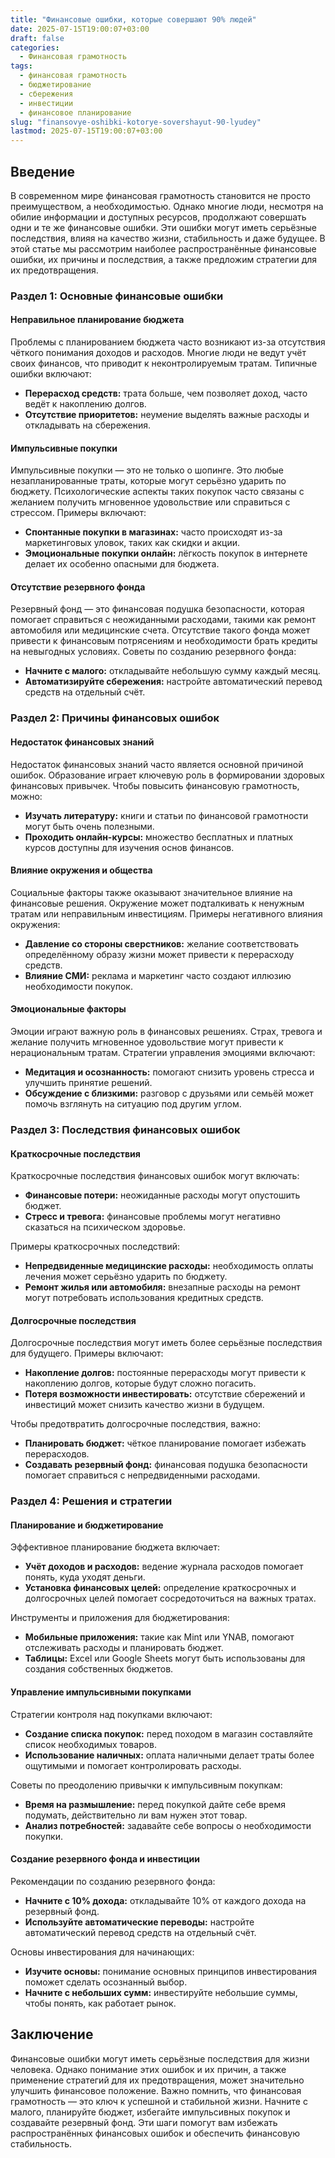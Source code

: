 ```yaml
---
title: "Финансовые ошибки, которые совершают 90% людей"
date: 2025-07-15T19:00:07+03:00
draft: false
categories:
  - Финансовая грамотность
tags:
  - финансовая грамотность
  - бюджетирование
  - сбережения
  - инвестиции
  - финансовое планирование
slug: "finansovye-oshibki-kotorye-sovershayut-90-lyudey"
lastmod: 2025-07-15T19:00:07+03:00
---
```


## Введение

В современном мире финансовая грамотность становится не просто преимуществом, а необходимостью. Однако многие люди, несмотря на обилие информации и доступных ресурсов, продолжают совершать одни и те же финансовые ошибки. Эти ошибки могут иметь серьёзные последствия, влияя на качество жизни, стабильность и даже будущее. В этой статье мы рассмотрим наиболее распространённые финансовые ошибки, их причины и последствия, а также предложим стратегии для их предотвращения.

### Раздел 1: Основные финансовые ошибки

#### Неправильное планирование бюджета

Проблемы с планированием бюджета часто возникают из-за отсутствия чёткого понимания доходов и расходов. Многие люди не ведут учёт своих финансов, что приводит к неконтролируемым тратам. Типичные ошибки включают:

- **Перерасход средств:** трата больше, чем позволяет доход, часто ведёт к накоплению долгов.
- **Отсутствие приоритетов:** неумение выделять важные расходы и откладывать на сбережения.

#### Импульсивные покупки

Импульсивные покупки — это не только о шопинге. Это любые незапланированные траты, которые могут серьёзно ударить по бюджету. Психологические аспекты таких покупок часто связаны с желанием получить мгновенное удовольствие или справиться с стрессом. Примеры включают:

- **Спонтанные покупки в магазинах:** часто происходят из-за маркетинговых уловок, таких как скидки и акции.
- **Эмоциональные покупки онлайн:** лёгкость покупок в интернете делает их особенно опасными для бюджета.

#### Отсутствие резервного фонда

Резервный фонд — это финансовая подушка безопасности, которая помогает справиться с неожиданными расходами, такими как ремонт автомобиля или медицинские счета. Отсутствие такого фонда может привести к финансовым потрясениям и необходимости брать кредиты на невыгодных условиях. Советы по созданию резервного фонда:

- **Начните с малого:** откладывайте небольшую сумму каждый месяц.
- **Автоматизируйте сбережения:** настройте автоматический перевод средств на отдельный счёт.

### Раздел 2: Причины финансовых ошибок

#### Недостаток финансовых знаний

Недостаток финансовых знаний часто является основной причиной ошибок. Образование играет ключевую роль в формировании здоровых финансовых привычек. Чтобы повысить финансовую грамотность, можно:

- **Изучать литературу:** книги и статьи по финансовой грамотности могут быть очень полезными.
- **Проходить онлайн-курсы:** множество бесплатных и платных курсов доступны для изучения основ финансов.

#### Влияние окружения и общества

Социальные факторы также оказывают значительное влияние на финансовые решения. Окружение может подталкивать к ненужным тратам или неправильным инвестициям. Примеры негативного влияния окружения:

- **Давление со стороны сверстников:** желание соответствовать определённому образу жизни может привести к перерасходу средств.
- **Влияние СМИ:** реклама и маркетинг часто создают иллюзию необходимости покупок.

#### Эмоциональные факторы

Эмоции играют важную роль в финансовых решениях. Страх, тревога и желание получить мгновенное удовольствие могут привести к нерациональным тратам. Стратегии управления эмоциями включают:

- **Медитация и осознанность:** помогают снизить уровень стресса и улучшить принятие решений.
- **Обсуждение с близкими:** разговор с друзьями или семьёй может помочь взглянуть на ситуацию под другим углом.

### Раздел 3: Последствия финансовых ошибок

#### Краткосрочные последствия

Краткосрочные последствия финансовых ошибок могут включать:

- **Финансовые потери:** неожиданные расходы могут опустошить бюджет.
- **Стресс и тревога:** финансовые проблемы могут негативно сказаться на психическом здоровье.

Примеры краткосрочных последствий:

- **Непредвиденные медицинские расходы:** необходимость оплаты лечения может серьёзно ударить по бюджету.
- **Ремонт жилья или автомобиля:** внезапные расходы на ремонт могут потребовать использования кредитных средств.

#### Долгосрочные последствия

Долгосрочные последствия могут иметь более серьёзные последствия для будущего. Примеры включают:

- **Накопление долгов:** постоянные перерасходы могут привести к накоплению долгов, которые будут сложно погасить.
- **Потеря возможности инвестировать:** отсутствие сбережений и инвестиций может снизить качество жизни в будущем.

Чтобы предотвратить долгосрочные последствия, важно:

- **Планировать бюджет:** чёткое планирование помогает избежать перерасходов.
- **Создавать резервный фонд:** финансовая подушка безопасности помогает справиться с непредвиденными расходами.

### Раздел 4: Решения и стратегии

#### Планирование и бюджетирование

Эффективное планирование бюджета включает:

- **Учёт доходов и расходов:** ведение журнала расходов помогает понять, куда уходят деньги.
- **Установка финансовых целей:** определение краткосрочных и долгосрочных целей помогает сосредоточиться на важных тратах.

Инструменты и приложения для бюджетирования:

- **Мобильные приложения:** такие как Mint или YNAB, помогают отслеживать расходы и планировать бюджет.
- **Таблицы:** Excel или Google Sheets могут быть использованы для создания собственных бюджетов.

#### Управление импульсивными покупками

Стратегии контроля над покупками включают:

- **Создание списка покупок:** перед походом в магазин составляйте список необходимых товаров.
- **Использование наличных:** оплата наличными делает траты более ощутимыми и помогает контролировать расходы.

Советы по преодолению привычки к импульсивным покупкам:

- **Время на размышление:** перед покупкой дайте себе время подумать, действительно ли вам нужен этот товар.
- **Анализ потребностей:** задавайте себе вопросы о необходимости покупки.

#### Создание резервного фонда и инвестиции

Рекомендации по созданию резервного фонда:

- **Начните с 10% дохода:** откладывайте 10% от каждого дохода на резервный фонд.
- **Используйте автоматические переводы:** настройте автоматический перевод средств на отдельный счёт.

Основы инвестирования для начинающих:

- **Изучите основы:** понимание основных принципов инвестирования поможет сделать осознанный выбор.
- **Начните с небольших сумм:** инвестируйте небольшие суммы, чтобы понять, как работает рынок.

## Заключение

Финансовые ошибки могут иметь серьёзные последствия для жизни человека. Однако понимание этих ошибок и их причин, а также применение стратегий для их предотвращения, может значительно улучшить финансовое положение. Важно помнить, что финансовая грамотность — это ключ к успешной и стабильной жизни. Начните с малого, планируйте бюджет, избегайте импульсивных покупок и создавайте резервный фонд. Эти шаги помогут вам избежать распространённых финансовых ошибок и обеспечить финансовую стабильность.

